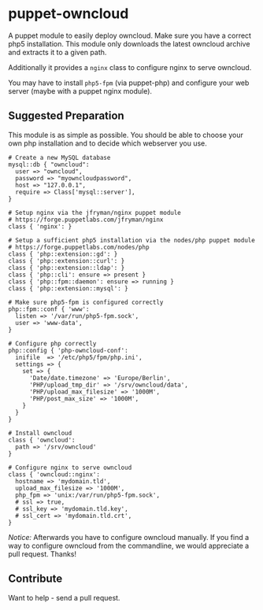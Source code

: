 # puppet-owncloud

A puppet module to easily deploy owncloud. Make sure you have a
correct php5 installation. This module only downloads the latest
owncloud archive and extracts it to a given path.

Additionally it provides a `nginx` class to configure nginx to serve
owncloud.

You may have to install `php5-fpm` (via puppet-php) and configure your
web server (maybe with a puppet nginx module).

## Suggested Preparation

This module is as simple as possible. You should be able to choose
your own php installation and to decide which webserver you use.

```
# Create a new MySQL database
mysql::db { "owncloud":
  user => "owncloud",
  password => "myowncloudpassword",
  host => "127.0.0.1",
  require => Class['mysql::server'],
}

# Setup nginx via the jfryman/nginx puppet module
# https://forge.puppetlabs.com/jfryman/nginx
class { 'nginx': }

# Setup a sufficient php5 installation via the nodes/php puppet module
# https://forge.puppetlabs.com/nodes/php
class { 'php::extension::gd': }
class { 'php::extension::curl': }
class { 'php::extension::ldap': }
class { 'php::cli': ensure => present }
class { 'php::fpm::daemon': ensure => running }
class { 'php::extension::mysql': }

# Make sure php5-fpm is configured correctly
php::fpm::conf { 'www':
  listen => '/var/run/php5-fpm.sock',
  user => 'www-data',
}

# Configure php correctly
php::config { 'php-owncloud-conf':
  inifile  => '/etc/php5/fpm/php.ini',
  settings => {
    set => {
      'Date/date.timezone' => 'Europe/Berlin',
      'PHP/upload_tmp_dir' => '/srv/owncloud/data',
      'PHP/upload_max_filesize' => '1000M',
      'PHP/post_max_size' => '1000M',
    }
  }
}

# Install owncloud
class { 'owncloud':
  path => '/srv/owncloud'
}

# Configure nginx to serve owncloud
class { 'owncloud::nginx':
  hostname => 'mydomain.tld',
  upload_max_filesize => '1000M',
  php_fpm => 'unix:/var/run/php5-fpm.sock',
  # ssl => true,
  # ssl_key => 'mydomain.tld.key',
  # ssl_cert => 'mydomain.tld.crt',
}
```

*Notice:* Afterwards you have to configure owncloud manually. If you
 find a way to configure owncloud from the commandline, we would
 appreciate a pull request. Thanks!

## Contribute

Want to help - send a pull request.
